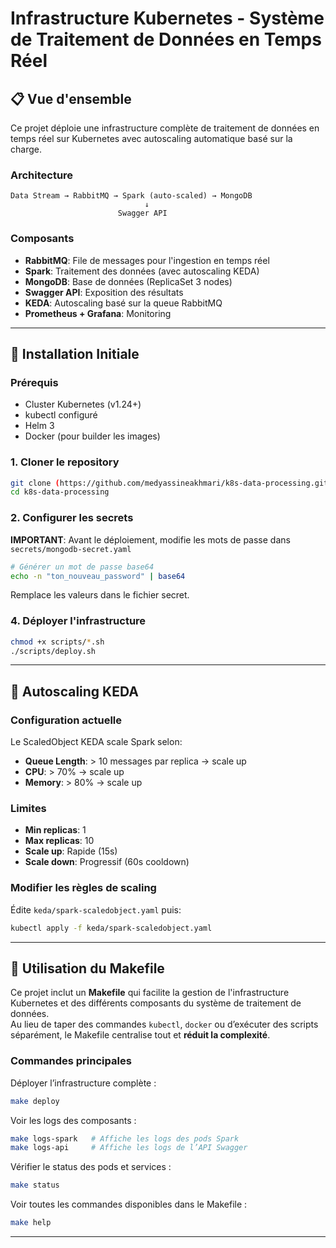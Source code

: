 # Infrastructure Kubernetes - Système de Traitement de Données en Temps Réel

## 📋 Vue d'ensemble

Ce projet déploie une infrastructure complète de traitement de données en temps réel sur Kubernetes avec autoscaling automatique basé sur la charge.

### Architecture

```
Data Stream → RabbitMQ → Spark (auto-scaled) → MongoDB
                              ↓
                        Swagger API
```

### Composants

- **RabbitMQ**: File de messages pour l'ingestion en temps réel
- **Spark**: Traitement des données (avec autoscaling KEDA)
- **MongoDB**: Base de données (ReplicaSet 3 nodes)
- **Swagger API**: Exposition des résultats
- **KEDA**: Autoscaling basé sur la queue RabbitMQ
- **Prometheus + Grafana**: Monitoring

---

## 🚀 Installation Initiale

### Prérequis

- Cluster Kubernetes (v1.24+)
- kubectl configuré
- Helm 3
- Docker (pour builder les images)

### 1. Cloner le repository

```bash
git clone (https://github.com/medyassineakhmari/k8s-data-processing.git)
cd k8s-data-processing
```

### 2. Configurer les secrets

**IMPORTANT**: Avant le déploiement, modifie les mots de passe dans `secrets/mongodb-secret.yaml`

```bash
# Générer un mot de passe base64
echo -n "ton_nouveau_password" | base64
```

Remplace les valeurs dans le fichier secret.

### 4. Déployer l'infrastructure

```bash
chmod +x scripts/*.sh
./scripts/deploy.sh
```
---


## 🎯 Autoscaling KEDA

### Configuration actuelle

Le ScaledObject KEDA scale Spark selon:
- **Queue Length**: > 10 messages par replica → scale up
- **CPU**: > 70% → scale up
- **Memory**: > 80% → scale up

### Limites

- **Min replicas**: 1
- **Max replicas**: 10
- **Scale up**: Rapide (15s)
- **Scale down**: Progressif (60s cooldown)

### Modifier les règles de scaling

Édite `keda/spark-scaledobject.yaml` puis:

```bash
kubectl apply -f keda/spark-scaledobject.yaml
```
---
## 📌 Utilisation du Makefile

Ce projet inclut un **Makefile** qui facilite la gestion de l'infrastructure Kubernetes et des différents composants du système de traitement de données.  
Au lieu de taper des commandes `kubectl`, `docker` ou d’exécuter des scripts séparément, le Makefile centralise tout et **réduit la complexité**.

### Commandes principales

Déployer l’infrastructure complète :

```bash
make deploy
```

Voir les logs des composants :

```bash
make logs-spark   # Affiche les logs des pods Spark
make logs-api     # Affiche les logs de l’API Swagger
```

Vérifier le status des pods et services :

```bash
make status
```

Voir toutes les commandes disponibles dans le Makefile :

```bash
make help
```
---
